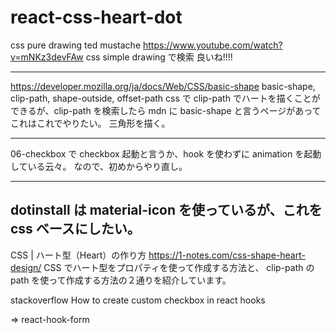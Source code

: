 # react-css-heart-dot

css pure drawing
ted mustache
https://www.youtube.com/watch?v=mNKz3devFAw
css simple drawing
で検索
良いね!!!!

---

https://developer.mozilla.org/ja/docs/Web/CSS/basic-shape
basic-shape, clip-path, shape-outside, offset-path
css で clip-path でハートを描くことができるが、clip-path を検索したら mdn に basic-shape と言うページがあって
これはこれでやりたい。
三角形を描く。

---

06-checkbox で checkbox 起動と言うか、hook を使わずに animation を起動している云々。
なので、初めからやり直し。

---

## dotinstall は material-icon を使っているが、これを css ベースにしたい。

CSS | ハート型（Heart）の作り方
https://1-notes.com/css-shape-heart-design/
CSS でハート型をプロパティを使って作成する方法と、
clip-path の path を使って作成する方法の２通りを紹介しています。

stackoverflow
How to create custom checkbox in react hooks

=> react-hook-form
